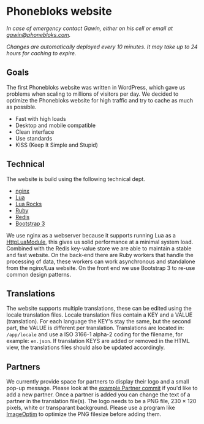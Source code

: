 # Phonebloks website

_In case of emergency contact Gawin, either on his cell or email at gawin@phonebloks.com._

_Changes are automatically deployed every 10 minutes._
_It may take up to 24 hours for caching to expire._

## Goals

The first Phonebloks website was written in WordPress, which gave us problems when scaling to millions of visitors per day. We decided to optimize the Phonebloks website for high traffic and try to cache as much as possible.

- Fast with high loads
- Desktop and mobile compatible
- Clean interface
- Use standards
- KISS (Keep It Simple and Stupid)

## Technical

The website is build using the following technical dept.

- [nginx](http://nginx.org)
- [Lua](http://www.lua.org)
- [Lua Rocks](http://luarocks.org)
- [Ruby](https://www.ruby-lang.org)
- [Redis](http://redis.io)
- [Bootstrap 3](http://getbootstrap.com)

We use nginx as a webserver because it supports running Lua as a [HttpLuaModule](http://wiki.nginx.org/HttpLuaModule), this gives us solid performance at a minimal system load. Combined with the Redis key-value store we are able to maintain a stable and fast website. On the back-end there are Ruby workers that handle the processing of data, these workers can work asynchronous and standalone from the nginx/Lua website. On the front end we use Bootstrap 3 to re-use common design patterns.


## Translations

The website supports multiple translations, these can be edited using the locale translation files.
Locale translation files contain a KEY and a VALUE (translation). For each language the KEY's stay the same, but the second part, the VALUE is different per translation.
Translations are located in: `/app/locale` and use a ISO 3166-1 alpha-2 coding for the filename, for example: `en.json`.
If translation KEYS are added or removed in the HTML view, the translations files should also be updated accordingly.

## Partners

We currently provide space for partners to display their logo and a small pop-up message. Please look at the [example Partner commit](https://github.com/phonebloks/phonebloks-website/commit/ed3ac9e57f767375f0fb88422eea502252d70509) if you'd like to add a new partner. Once a partner is added you can change the text of a partner in the translation file(s).
The logo needs to be a PNG file, 230 × 120 pixels, white or transparant background. Please use a program like [ImageOptim](https://imageoptim.com/) to optimize the PNG filesize before adding them.
